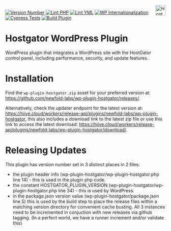 <a href="https://hostgator.com/" target="_blank">
    <img src="https://www.hostgator.com/static/cs/img/logos/nav-for-light.svg" alt="HostGator Logo" title="HostGator" align="right" height="32" />
</a>

[![Version Number](https://img.shields.io/github/v/release/newfold-labs/wp-plugin-hostgator?color=21a0ed&labelColor=333333)](https://github.com/newfold/wp-plugin-hostgator/releases)
[![Lint PHP](https://github.com/newfold-labs/wp-plugin-hostgator/actions/workflows/lint-php.yml/badge.svg?branch=main)](https://github.com/newfold-labs/wp-plugin-hostgator/actions/workflows/lint-php.yml)
[![Lint YML](https://github.com/newfold-labs/wp-plugin-hostgator/actions/workflows/lint-yml.yml/badge.svg?branch=main)](https://github.com/newfold-labs/wp-plugin-hostgator/actions/workflows/lint-yml.yml)
[![WP Internationalization](https://github.com/newfold-labs/wp-plugin-hostgator/actions/workflows/wp-i18n.yml/badge.svg?branch=main)](https://github.com/newfold-labs/wp-plugin-hostgator/actions/workflows/wp-i18n.yml)
[![Cypress Tests](https://github.com/newfold-labs/wp-plugin-hostgator/actions/workflows/cypress-tests.yml/badge.svg?branch=main)](https://github.com/newfold-labs/wp-plugin-hostgator/actions/workflows/cypress-tests.yml)
[![Build Plugin](https://github.com/newfold-labs/wp-plugin-hostgator/actions/workflows/upload-artifact-on-push.yml/badge.svg?branch=main)](https://github.com/newfold-labs/wp-plugin-hostgator/actions/workflows/upload-artifact-on-push.yml)

# Hostgator WordPress Plugin

WordPress plugin that integrates a WordPress site with the HostGator control panel, including performance, security, and
update features.

# Installation

Find the `wp-plugin-hostgator.zip` asset for your preferred version at: https://github.com/newfold-labs/wp-plugin-hostgator/releases/.

Alternatively, check the updater endpoint for the latest version at: https://hiive.cloud/workers/release-api/plugins/newfold-labs/wp-plugin-hostgator, this also includes a download link to the latest zip file or use this link to access the latest download: https://hiive.cloud/workers/release-api/plugins/newfold-labs/wp-plugin-hostgator/download/.

# Releasing Updates

This plugin has version number set in 3 distinct places in 2 files:

- the plugin header info (wp-plugin-hostgator/wp-plugin-hostgator.php line 14) - this is used in the plugin php code.
- the constant HOSTGATOR_PLUGIN_VERSION (wp-plugin-hostgator/wp-plugin-hostgator.php line 34) - this is used by
  WordPress.
- in the package.json version value (wp-plugin-hostgator/package.json line 5) this is used by the build step to place
  the release files within a matching version directory for convenient cache busting. All 3 instances need to be
  incremented in conjuction with new releases via github tagging.
  (In a perfect world, we have a runner increment and/or validate this)
